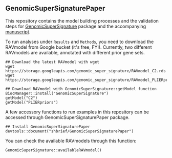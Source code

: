 ## GenomicSuperSignaturePaper

This repository contains the model building processes and the validation steps
for [GenomicSuperSignature](https://github.com/shbrief/GenomicSuperSignature) 
package and the accompanying [manuscript](https://www.biorxiv.org/content/10.1101/2021.05.26.445900v1).

To run analyses under `Results` and `Methods`, you need to download the 
RAVmodel from Google bucket (it's free, FYI). Currently, two different 
RAVmodels are available, annotated with different prior gene sets. 

```
## Download the latest RAVmodel with wget
wget https://storage.googleapis.com/genomic_super_signature/RAVmodel_C2.rds
wget https://storage.googleapis.com/genomic_super_signature/RAVmodel_PLIERpriors.rds

## Download RAVmodel with GenomicSuperSignature::getModel function
BiocManager::install("GenomicSuperSignature")
getModel("C2")
getModel("PLIERpriors")
```

A few accessory functions to run examples in this repository can be accessed
through GenomicSuperSignaturePaper package.

```
## Install GenomicSuperSignaturePaper
devtools::document("shbrief/GenomicSuperSignaturePaper")
```

You can check the available RAVmodels through this function:
```
GenomicSuperSignature::availableRAVmodel()
```
